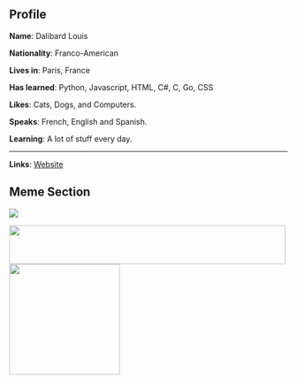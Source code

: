 ## Profile

**Name**: Dalibard Louis

**Nationality**: Franco-American

**Lives in**: Paris, France

**Has learned**: Python, Javascript, HTML, C#, C, Go, CSS

**Likes**: Cats, Dogs, and Computers.

**Speaks**: French, English and Spanish.

**Learning**: A lot of stuff every day.

----

**Links**: [Website](https://techadvancedcyborg.github.io)

## Meme Section

![](https://media.tenor.com/images/8c2a13975b046a9f57744eeefa2988a8/tenor.gif)

<img src="https://media.tenor.com/images/11c464d1a1023e1bc5ebb30e134a60f7/tenor.gif" width="500" height="70" />

<a align=left>
  <img src="https://media.tenor.com/images/c61b1cc1e405bd86f700aa83d632424c/tenor.gif" width="200" height="200" />
</a>
